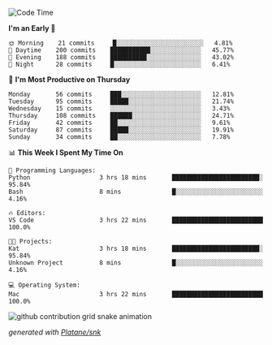 <!--START_SECTION:waka-->
![Code Time](http://img.shields.io/badge/Code%20Time-200%20hrs%2013%20mins-blue)

**I'm an Early 🐤** 

```text
🌞 Morning    21 commits     █░░░░░░░░░░░░░░░░░░░░░░░░   4.81% 
🌆 Daytime    200 commits    ███████████░░░░░░░░░░░░░░   45.77% 
🌃 Evening    188 commits    ██████████░░░░░░░░░░░░░░░   43.02% 
🌙 Night      28 commits     █░░░░░░░░░░░░░░░░░░░░░░░░   6.41%

```
📅 **I'm Most Productive on Thursday** 

```text
Monday       56 commits     ███░░░░░░░░░░░░░░░░░░░░░░   12.81% 
Tuesday      95 commits     █████░░░░░░░░░░░░░░░░░░░░   21.74% 
Wednesday    15 commits     ░░░░░░░░░░░░░░░░░░░░░░░░░   3.43% 
Thursday     108 commits    ██████░░░░░░░░░░░░░░░░░░░   24.71% 
Friday       42 commits     ██░░░░░░░░░░░░░░░░░░░░░░░   9.61% 
Saturday     87 commits     █████░░░░░░░░░░░░░░░░░░░░   19.91% 
Sunday       34 commits     ██░░░░░░░░░░░░░░░░░░░░░░░   7.78%

```


📊 **This Week I Spent My Time On** 

```text
💬 Programming Languages: 
Python                   3 hrs 18 mins       ████████████████████████░   95.84% 
Bash                     8 mins              █░░░░░░░░░░░░░░░░░░░░░░░░   4.16%

🔥 Editors: 
VS Code                  3 hrs 22 mins       █████████████████████████   100.0%

🐱‍💻 Projects: 
Kat                      3 hrs 18 mins       ████████████████████████░   95.84% 
Unknown Project          8 mins              █░░░░░░░░░░░░░░░░░░░░░░░░   4.16%

💻 Operating System: 
Mac                      3 hrs 22 mins       █████████████████████████   100.0%

```


<!--END_SECTION:waka-->


<!--Snake Game-->
![github contribution grid snake animation](https://raw.githubusercontent.com/viggo-gascou/viggo-gascou/output/github-contribution-grid-snake.svg)

_generated with [Platane/snk](https://github.com/Platane/snk)_
<!--Snake Game-->

